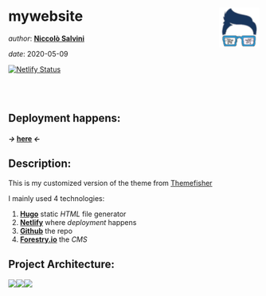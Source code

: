 
<!-- README.md is generated from README.Rmd. Please edit that file -->

# mywebsite <img src="NICCO.png" align="right" height="80" />

*author*: **[Niccolò Salvini](https://niccolosalvini.netlify.app/)**

*date*: 2020-05-09

[![Netlify
Status](https://api.netlify.com/api/v1/badges/d15a0d90-ecf5-4b08-a451-2175034ac135/deploy-status)](https://app.netlify.com/sites/niccolosalvini/deploys)

<br> <br>

## Deployment happens:

#### *-\>* [here](https://niccolosalvini.netlify.app/) *\<-*

## Description:

This is my customized version of the theme from
[Themefisher](https://github.com/themefisher/kross-hugo)

I mainly used 4 technologies:

1.  **[Hugo](https://gohugo.io/)** static *HTML* file generator
2.  **[Netlify](https://www.netlify.com/)** where *deployment* happens
3.  **[Github](https://github.com/NiccoloSalvini)** the repo
4.  **[Forestry.io](https://forestry.io/)** the
*CMS*

## Project Architecture:

<img src="https://jozef.io/img/r915-01-blogdown-hugo-le.png" width="33%" /><img src="https://temudokter.netlify.com/static/media/netlify.92b6c228.png" width="33%" /><img src="https://infseg.com/img/forestry-io-cms-paginas-estaticas/Forestry_io-Logo-InfSeg.png" width="33%" />
